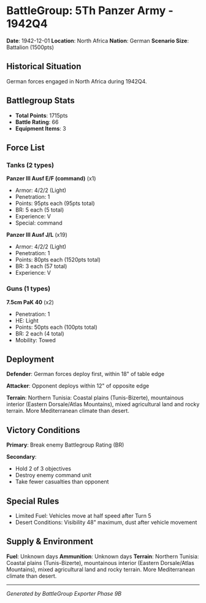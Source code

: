 # BattleGroup: 5Th Panzer Army - 1942Q4

**Date**: 1942-12-01
**Location**: North Africa
**Nation**: German
**Scenario Size**: Battalion (1500pts)

## Historical Situation

German forces engaged in North Africa during 1942Q4.

## Battlegroup Stats

- **Total Points**: 1715pts
- **Battle Rating**: 66
- **Equipment Items**: 3

## Force List

### Tanks (2 types)

**Panzer III Ausf E/F (command)** (x1)
- Armor: 4/2/2 (Light)
- Penetration: 1
- Points: 95pts each (95pts total)
- BR: 5 each (5 total)
- Experience: V
- Special: command

**Panzer III Ausf J/L** (x19)
- Armor: 4/2/2 (Light)
- Penetration: 1
- Points: 80pts each (1520pts total)
- BR: 3 each (57 total)
- Experience: V

### Guns (1 types)

**7.5cm PaK 40** (x2)
- Penetration: 1
- HE: Light
- Points: 50pts each (100pts total)
- BR: 2 each (4 total)
- Mobility: Towed


## Deployment

**Defender**: German forces deploy first, within 18" of table edge

**Attacker**: Opponent deploys within 12" of opposite edge

**Terrain**: Northern Tunisia: Coastal plains (Tunis-Bizerte), mountainous interior (Eastern Dorsale/Atlas Mountains), mixed agricultural land and rocky terrain. More Mediterranean climate than desert.

## Victory Conditions

**Primary**: Break enemy Battlegroup Rating (BR)

**Secondary**:
- Hold 2 of 3 objectives
- Destroy enemy command unit
- Take fewer casualties than opponent

## Special Rules

- Limited Fuel: Vehicles move at half speed after Turn 5
- Desert Conditions: Visibility 48" maximum, dust after vehicle movement

## Supply & Environment

**Fuel**: Unknown days
**Ammunition**: Unknown days
**Terrain**: Northern Tunisia: Coastal plains (Tunis-Bizerte), mountainous interior (Eastern Dorsale/Atlas Mountains), mixed agricultural land and rocky terrain. More Mediterranean climate than desert.

---

*Generated by BattleGroup Exporter Phase 9B*
